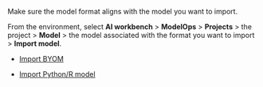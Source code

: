 Make sure the model format aligns with the model you want to import.

From the environment, select **AI workbench** > **ModelOps** > **Projects** > the project > **Model** > the model associated with the format you want to import > **Import model**.

-   [Import BYOM](nro1732650484867.md)


-   [Import Python/R model](jbg1732650538946.md)


